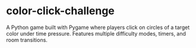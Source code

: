 # color-click-challenge
A Python game built with Pygame where players click on circles of a target color under time pressure. Features multiple difficulty modes, timers, and room transitions.
